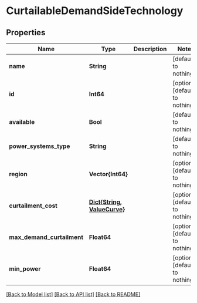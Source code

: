 # CurtailableDemandSideTechnology


## Properties
Name | Type | Description | Notes
------------ | ------------- | ------------- | -------------
**name** | **String** |  | [default to nothing]
**id** | **Int64** |  | [optional] [default to nothing]
**available** | **Bool** |  | [default to nothing]
**power_systems_type** | **String** |  | [default to nothing]
**region** | **Vector{Int64}** |  | [optional] [default to nothing]
**curtailment_cost** | [**Dict{String, ValueCurve}**](ValueCurve.md) |  | [optional] [default to nothing]
**max_demand_curtailment** | **Float64** |  | [optional] [default to nothing]
**min_power** | **Float64** |  | [optional] [default to nothing]


[[Back to Model list]](../README.md#models) [[Back to API list]](../README.md#api-endpoints) [[Back to README]](../README.md)


